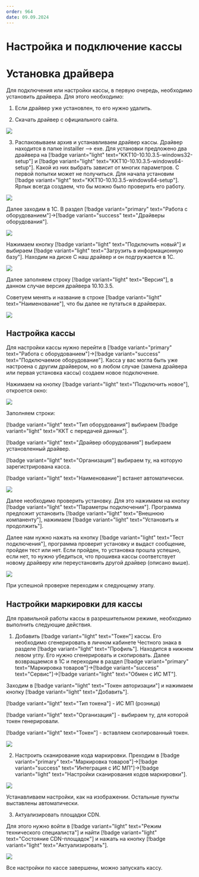 ```yaml
---
order: 964
date: 09.09.2024
---
```


# Настройка и подключение кассы

# Установка драйвера

Для подключения или настройки кассы, в первую очередь, необходимо установить драйвера. Для этого необходимо:

1. Если драйвер уже установлен, то его нужно удалить.

2. Скачать драйвер с официального сайта.

![](/images/администратор/касса.jpg)

3. Распаковываем архив и устанавливаем драйвер кассы. Драйвер находится в папке instailler --> exe. Для установки предложено два драйвера на [!badge variant="light" text="KKT10-10.10.3.5-windows32-setup"] и [!badge variant="light" text="KKT10-10.10.3.5-windows64-setup"]. Какой из них выбрать зависит от многих параметров. С первой попытки может не получиться. Для начала установим  [!badge variant="light" text="KKT10-10.10.3.5-windows64-setup"]. Ярлык всегда создаем, что бы можно было проверить его работу.

![](/images/администратор/касса.gif)

Далее заходим в 1С. В раздел [!badge variant="primary" text="Работа с оборудованием"]->[!badge variant="success" text="Драйверы оборудования"]. 

![](/images/администратор/касса1.jpg)

Нажимаем кнопку [!badge variant="light" text="Подключить новый"] и выбираем [!badge variant="light" text="Загрузить в информационную базу"]. Находим на диске С наш драйвер и он подгружается в 1С. 

![](/images/администратор/касса1.gif)

Далее заполняем строку [!badge variant="light" text="Версия"], в данном случае версия драйвера 10.10.3.5.

Советуем менять и название в строке [!badge variant="light" text="Наименование"], что бы далее не путаться в драйверах. 

![](/images/администратор/касса3.gif)

## Настройка кассы

Для настройки кассы нужно перейти в [!badge variant="primary" text="Работа с оборудованием"]->[!badge variant="success" text="Подключаемое оборудование"]. Касса у вас могла быть уже настроена с другим драйвером, но в любом случае (замена драйвера или первая установка кассы) создаем новое подключение.

Нажимаем на кнопку [!badge variant="light" text="Подключить новое"], откроется окно:

![](/images/администратор/касса4.jpg)

Заполняем строки:

[!badge variant="light" text="Тип оборудования"] выбираем [!badge variant="light" text="ККТ с передачей данных"].

[!badge variant="light" text="Драйвер оборудования"] выбираем установленный драйвер.

[!badge variant="light" text="Организация"] выбираем ту, на которую зарегистрирована касса.

[!badge variant="light" text="Наименование"] встанет автоматически.

![](/images/администратор/касса4.gif)

Далее необходимо проверить установку. Для это нажимаем на кнопку [!badge variant="light" text="Параметры подключения"]. Программа предложит установить [!badge variant="light" text="Внешнюю компаненту"], нажимаем [!badge variant="light" text="Установить и продолжить"]. 

Далее нам нужно нажать на кнопку [!badge variant="light" text="Тест подключения"], программа проверит установку и выдаст сообщение, пройден тест или нет. Если пройден, то установка прошла успешно, если нет, то нужно убедиться, что прошивка кассы соответствует новому драйверу или переустановить другой драйвер (описано выше).

![](/images/администратор/касса5.gif)

При успешной проверке переходим к следующему этапу.

## Настройки маркировки для кассы

Для правильной работы кассы в разрешительном режиме, необходимо выполнить следующие действия.

1. Добавить [!badge variant="light" text="Токен"] кассы. Его необходимо сгенерировать в личном кабинете Честного знака в разделе [!badge variant="light" text="Профиль"]. Находится в нижнем левом углу. Его нужно сгенерировать и скопировать. Далее возвращаемся в 1С и переходим в раздел [!badge variant="primary" text="Маркировка товаров"]->[!badge variant="success" text="Сервис"]->[!badge variant="light" text="Обмен с ИС МТ"]. 

Заходим в [!badge variant="light" text="Токен авторизации"] и нажимаем кнопку [!badge variant="light" text="Добавить"].

[!badge variant="light" text="Тип токена"] - ИС МП (розница)

[!badge variant="light" text="Организация"] - выбираем ту, для которой токен генерировали.

[!badge variant="light" text="Токен"] - вставляем скопированный токен.

![](/images/администратор/касса6.gif)

2. Настроить сканирование кода маркировки. Преходим в [!badge variant="primary" text="Маркировка товаров"]->[!badge variant="success" text="Интеграция с ИС МП"]->[!badge variant="light" text="Настройки сканирования кодов маркировки"].

![](/images/администратор/касса3.jpg)

Устанавливаем настройки, как на изображении. Остальные пункты выставлены автоматически.

3. Актуализировать площадки CDN.

Для этого нужно войти в [!badge variant="light" text="Режим технического специалиста"] и найти [!badge variant="light" text="Состояние CDN-площадок"] и нажать на кнопку [!badge variant="light" text="Актуализировать"].

![](/images/администратор/касса7.gif)

Все настройки по кассе завершены, можно запускать кассу.

